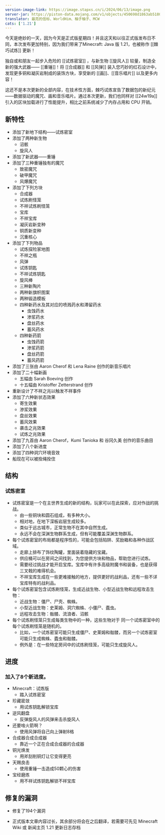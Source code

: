 ```yaml
---
version-image-link: https://image.stapxs.cn/i/2024/06/13/image.png
server-jar: https://piston-data.mojang.com/v1/objects/450698d1863ab5180c25d7c804ef0fe6369dd1ba/server.jar
translator: 最亮的信标、WorldHim、柚子柚子、MCW
cats: ['1.21']
---
```


今天是绝妙的一天，因为今天是正式版星期四！并且这天和以往正式版发布日不同，本次发布更加特别，因为我们带来了Minecraft: Java 版 1.21，也被称作 [[棘巧试炼]] 更新！

独自或和朋友一起步入危险的 [[试炼密室]] ，与新生物 [[旋风人]] 较量，制造全新的强大武器—— [[重锤]]！将 [[合成器]] 和 [[风弹]] 装入您巧妙的红石设计中，发现更多铜和凝灰岩制成的装饰方块，享受新的 [[画]]、[[音乐唱片]] 以及更多内容！

这还不是本次更新的全部内容，在技术性方面，棘巧试炼宣告了数据包的新纪元——数据驱动的魔咒、画和音乐唱片。通过本次更新，我们也同样对 [[24w19a]] 引入的区块加载进行了性能提升，相比之前系统减少了内存占用和 CPU 开销。

## 新特性
* 添加了新地下结构——试炼密室
* 添加了两种新生物
   * 沼骸
   * 旋风人
* 添加了新武器——重锤
* 添加了三种重锤独有的魔咒
   * 致密魔咒
   * 破甲魔咒
   * 风爆魔咒
* 添加了下列方块
   * 合成器
   * 试炼刷怪笼
   * 不祥试炼刷怪笼
   * 宝库
   * 不祥宝库
   * 凝灰岩新变种
   * 铜质新变种
   * 沉重核心
* 添加了下列物品
   * 试炼探险家地图
   * 不祥之瓶
   * 风弹
   * 试炼钥匙
   * 不祥试炼钥匙
   * 旋风棒
   * 三种新陶片
   * 两种新旗帜图案
  * 两种锻造模板
  * 四种新药水及其对应的喷溅药水和滞留药水
    * 虫蚀药水
    * 渗浆药水
    * 盘丝药水
    * 蓄风药水
  * 四种新药箭
    * 虫蚀药箭
    * 渗浆药箭
    * 盘丝药箭
    * 蓄风药箭
* 添加了三张由 Aaron Cherof 和 Lena Raine 创作的新音乐唱片
* 添加了二十幅新画
  * 五幅由 Sarah Boeving 创作
  * 十五幅由 Kristoffer Zetterstrand 创作
* 重新设计了不祥之兆以触发不祥事件
* 添加了六种新状态效果
  * 寄生效果
  * 渗浆效果
  * 盘丝效果
  * 蓄风效果
  * 袭击之兆效果
  * 试炼之兆效果
* 添加了九首由 Aaron Cherof，Kumi Tanioka 和 谷冈久美 创作的音乐曲目
* 添加了八个新进度
* 添加了四种洞穴环境音效
* 船现在可以被拴绳拴住

## 结构
### 试炼密室
* 试炼密室是一个在主世界生成的新的结构，玩家可以在此探索，应对作战的挑战。
  * 由一些铜块和圆石组成，有多种大小。
  * 相对地，在地下深板岩层生成较多。
  * 类似于远古城市，正常生物不在其中自然生成。
  * 永远不会在深渊生物群系生成，但有可能覆盖深渊生物群系。
* 每个试炼密室的布局都是程序性的，可能会包括陷阱、奖励箱和各种作战区域。
  * 走廊上排布了饰纹陶罐，里面装着隐藏的宝藏。
  * 供应桶可以在房间之间找到，为您提供方块和物品，帮助您进行试炼。
  * 需要经过挑战才能开启宝库。宝库中有许多高级附魔书和装备，也是获得三叉戟的难得机会。
  * 不祥宝库生成在一些更难接触的地方，提供更好的战利品，还有一些不详宝库特有的战利品。
* 每个试炼密室包含试炼刷怪笼，生成近战生物、小型近战生物和远程攻击生物：
  * 近战生物：僵尸、尸壳、蜘蛛。
  * 小型近战生物：史莱姆、洞穴蜘蛛、小僵尸、蠹虫。
  * 远程攻击生物：骷髅、流浪者、沼骸
* 每个试炼刷怪笼只生成每类生物中的一种，这些生物对于 同一个试炼密室中的 每个试炼刷怪笼是随机的。
  * 比如，一个试炼密室可能只生成僵尸、史莱姆和骷髅，而另一个试炼密室可能只生成蜘蛛、蠹虫和骷髅。
  * 例外是：在一些特定房间中的试炼刷怪笼，可能只生成旋风人。
## 进度
 ### 加入了8个新进度。
  * Minecraft：试炼版
     * 踏入试炼密室
  * 珍藏密敛
     * 用试炼钥匙解锁宝库
  * 逆风翻盘
     * 反弹旋风人的风弹来击杀旋风人
  * 还要啥火箭啊？
     * 使用风弹将自己向上弹射8格
  * 合成器合成合成器
     * 靠近一个正在合成合成器的合成器
  * 铜光焕发
     * 用斧刮削铜灯让它变得更亮
  * 天赐良击
     * 使用重锤一击造成50颗心的伤害
  * 宝经磨炼
     * 用不祥试炼钥匙解锁不祥宝库
   
 ## 修复的漏洞
 * 修复了194个漏洞
 
* 正式版本文章内容过长，其余部分将会在之后翻译，若需要可先见 Minecraft Wiki 或 新闻主页 1.21 更新日志存档
